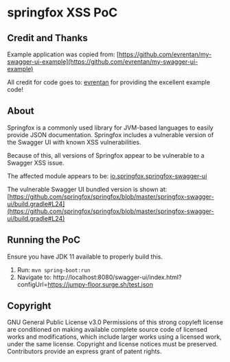 # springfox XSS PoC

## Credit and Thanks
Example application was copied from: [https://github.com/evrentan/my-swagger-ui-example](https://github.com/evrentan/my-swagger-ui-example)

All credit for code goes to: [evrentan](https://github.com/evrentan) for providing the excellent example code!

## About
Springfox is a commonly used library for JVM-based languages to easily provide JSON documentation.
Springfox includes a vulnerable version of the Swagger UI with known XSS vulnerabilities.

Because of this, all versions of Springfox appear to be vulnerable to a Swagger XSS issue.

The affected module appears to be: [io.springfox.springfox-swagger-ui](https://mvnrepository.com/artifact/io.springfox/springfox-swagger-ui)

The vulnerable Swagger UI bundled version is shown at: [https://github.com/springfox/springfox/blob/master/springfox-swagger-ui/build.gradle#L24](https://github.com/springfox/springfox/blob/master/springfox-swagger-ui/build.gradle#L24)

## Running the PoC

Ensure you have JDK 11 available to properly build this.

1. Run: `mvn spring-boot:run`
2. Navigate to: http://localhost:8080/swagger-ui/index.html?configUrl=https://jumpy-floor.surge.sh/test.json


## Copyright

GNU General Public License v3.0
Permissions of this strong copyleft license are conditioned on making available complete source code of licensed works and modifications, which include larger works using a licensed work, under the same license. Copyright and license notices must be preserved. Contributors provide an express grant of patent rights.
